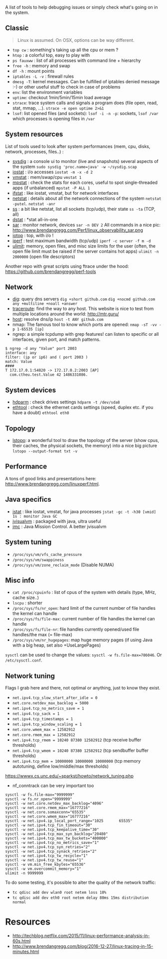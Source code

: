 A list of tools to help debugging issues or simply check what's going on in the system.

## Classic

> Linux is assumed. On OSX, options can be way different.

- `top cw` : something's taking up all the cpu or mem ?
- `htop` : a colorful top, easy to play with
- `ps fauxww` : list of all processes with command line + hierarchy
- `free -h` : memory and swap
- `df -h` : mount points
- `iptables -L -v` : firewall rules
- `dmesg -T`: kernel messages. Can be fulfilled of iptables denied message :-) or other useful stuff to check in case of problems
- `env`: list the environment variables
- `uptime`: checkout 1min/5min/15min load average
- `strace`: trace system calls and signals a program does (file open, read, stat, mmap, ...). `strace -e open uptime 2>&1`
- `lsof`: list opened files (and sockets): `lsof -i -n -p`: sockets, `lsof /var` which processes is opening files in `/var`

## System resources

List of tools used to look after system performances (mem, cpu, disks, network, processes, files..) :

- [sysdig](http://www.sysdig.org/) : a console ui to monitor (live and snapshots) several aspects of the system `sudo sysdig 'proc.name=java' -w ~/sysdig.scap`
- [iostat](http://linuxcommand.org/man_pages/iostat1.html) : i/o accesses `iostat -m -x -d 2`
- [vmstat](http://linuxcommand.org/man_pages/vmstat8.html) : mem/swap/cpu `vmstat 1`
- [mpstat](http://linuxcommand.org/man_pages/mpstat1.html) : check the stats for each cores, useful to spot single-threaded apps (if unbalanced) `mpstat -P ALL 1`
- [ifstat](https://linux.die.net/man/1/ifstat) : like iostat, vmstat, but for network interfaces
- [netstat](https://linux.die.net/man/8/netstat) : details about all the network connections of the system `netstat -putel`. `netstat -anr`
- [ss](https://linux.die.net/man/8/netstat) : a bit like netstat, list all sockets (tcp/udp), their state `ss -ta` (TCP, all)
- [dstat](http://dag.wiee.rs/home-made/dstat/) :  *stat all-in-one
- [sar](http://linuxcommand.org/man_pages/sar1.html) : monitor network, devices `sar -n DEV 2` All commands in a nice pic: http://www.brendangregg.com/Perf/linux_observability_sar.png
- [iotop](http://guichaz.free.fr/iotop/) : top, with i/o !
- [iperf](https://iperf.fr/) : test maximum bandwidth (tcp/udp) `iperf -c server -f m -d`
- [ulimit](http://ss64.com/bash/ulimit.html): memory, open files, and misc size limits for the user (often, the open file limit must be raised if the server contains hot apps) `ulimit -n 2000000` (open file descriptors)

Another repo with great scripts using ftrace under the hood: https://github.com/brendangregg/perf-tools

## Network

- [dig](https://linux.die.net/man/1/dig): query dns servers `dig +short github.com` `dig +nocmd github.com any +multiline +noall +answer`
- [traceroute](https://linux.die.net/man/8/traceroute): find the way to any host. This website is nice to test from multiple locations around the world: http://mtr.guru/
- [host](https://linux.die.net/man/1/host): resolve dns/ip `host -t ANY github.com`
- nmap: The famous tool to know which ports are opened: `nmap -sT -vv -p 1-65535 [ip]`
- ngrep: a simple tcpdump with grep features! can listen to specific or all interfaces, given port, and match patterns.
```
$ ngrep -d any "Value" port 2003
interface: any
filter: (ip or ip6) and ( port 2003 )
match: Value
####
T 172.17.0.1:54820 -> 172.17.0.2:2003 [AP]
  com.ctheu.test.Value 42 1486331086.
```

## System devices

- [hdparm](https://linux.die.net/man/8/hdparm) : check drives settings `hdparm -t /dev/sda8`
- [ethtool](http://linuxcommand.org/man_pages/ethtool8.html) : check the ethernet cards settings (speed, duplex etc. if you have a doubt) `ethtool eth0`

## Topology

- [lstopo](https://linux.die.net/man/1/lstopo): a wonderful tool to draw the topology of the server (show cpus, their caches, the physical sockets, the memory) into a nice big picture `lstopo --output-format txt -v`

## Performance

A tons of good links and presentations here: http://www.brendangregg.com/linuxperf.html.

## Java specifics

- [jstat](http://docs.oracle.com/javase/8/docs/technotes/guides/troubleshoot/tooldescr017.html) : like iostat, vmstat, for java processes `jstat -gc -t -h30 [vmid] 1s : monitor Java GC`
- [jvisualvm](https://visualvm.github.io/) : packaged with java, ultra useful
- [jmc](https://docs.oracle.com/javacomponents/jmc-5-5/jmc-user-guide/jmc.htm) : Java Mission Control. A better jvisualvm

## System tuning

- `/proc/sys/vm/vfs_cache_pressure`
- `/proc/sys/vm/swappiness`
- `/proc/sys/vm/zone_reclaim_mode` (Disable NUMA)

## Misc info

- `cat /proc/cpuinfo` : list of cpus of the system with details (type, MHz, cache size..)
- `lscpu` : shorter
- `/proc/sys/fs/nr_open`: hard limit of the current number of file handles the kernel can handle
- `/proc/sys/fs/file-max`: current number of file handles the kernel can handle
- `/proc/sys/fs/file-nr`: file handles currently opened/used file handles/the max (= file-max)
- `/proc/sys/vm/nr_hugepages`: map huge memory pages (if using Java with a big heap, set also +UseLargePages)

`sysctl` can be used to change the values: `sysctl -w fs.file-max=786046`. Or `/etc/sysctl.conf`.

## Network tuning

Flags I grab here and there, not optimal or anything, just to know they exist.

- `net.ipv4.tcp_slow_start_after_idle = 0`
- `net.core.netdev_max_backlog = 5000`
- `net.ipv4.tcp_no_metrics_save = 1`
- `net.ipv4.tcp_sack = 1`
- `net.ipv4.tcp_timestamps = 1`
- `net.ipv4.tcp_window_scaling = 1`
- `net.core.wmem_max = 12582912`
- `net.core.rmem_max = 12582912`
- `net.ipv4.tcp_rmem = 10240 87380 12582912` (tcp receive buffer thresholds)
- `net.ipv4.tcp_wmem = 10240 87380 12582912` (tcp sendbuffer buffer thresholds)
- `net.ipv4.tcp_mem = 10000000 10000000 10000000` (tcp memory autotuning, define low/middle/max thresholds)

https://wwwx.cs.unc.edu/~sparkst/howto/network_tuning.php

- nf_conntrack can be very important too

```
sysctl -w fs.file-max="9999999"
sysctl -w fs.nr_open="9999999"
sysctl -w net.core.netdev_max_backlog="4096"
sysctl -w net.core.rmem_max="16777216"
sysctl -w net.core.somaxconn="65535"
sysctl -w net.core.wmem_max="16777216"
sysctl -w net.ipv4.ip_local_port_range="1025       65535"
sysctl -w net.ipv4.tcp_fin_timeout="30"
sysctl -w net.ipv4.tcp_keepalive_time="30"
sysctl -w net.ipv4.tcp_max_syn_backlog="20480"
sysctl -w net.ipv4.tcp_max_tw_buckets="400000"
sysctl -w net.ipv4.tcp_no_metrics_save="1"
sysctl -w net.ipv4.tcp_syn_retries="2"
sysctl -w net.ipv4.tcp_synack_retries="2"
sysctl -w net.ipv4.tcp_tw_recycle="1"
sysctl -w net.ipv4.tcp_tw_reuse="1"
sysctl -w vm.min_free_kbytes="65536"
sysctl -w vm.overcommit_memory="1"
ulimit -n 9999999
```

To do some testing, it's possible to alter the quality of the network traffic:
- `tc qdisc add dev wlan0 root netem loss 10%`
- `tc qdisc add dev eth0 root netem delay 80ms 15ms distribution normal`

# Resources

- http://techblog.netflix.com/2015/11/linux-performance-analysis-in-60s.html
- http://www.brendangregg.com/blog/2016-12-27/linux-tracing-in-15-minutes.html
